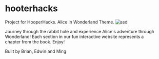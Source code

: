 # hooterhacks

Project for HooperHacks. Alice in Wonderland Theme.
![asd](https://cdn.discordapp.com/attachments/1023033252459581462/1076373516364042291/showcase1.png)

Journey through the rabbit hole and experience Alice's adventure through Wonderland! 
Each section in our fun interactive website represents a chapter from the book. Enjoy!

Built by Brian, Edwin and Ming
